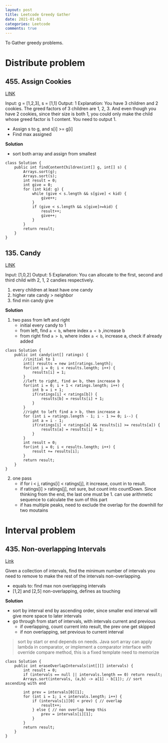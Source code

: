 ```yaml
---
layout: post
title: Leetcode Greedy Gather
date: 2021-01-01
categories: Leetcode
comments: true
---
```

To Gather greedy problems.

# Distribute problem

## 455. Assign Cookies
[LINK](https://leetcode.com/problems/assign-cookies/)

Input: g = [1,2,3], s = [1,1]
Output: 1
Explanation: You have 3 children and 2 cookies. The greed factors of 3 children are 1, 2, 3. 
And even though you have 2 cookies, since their size is both 1, you could only make the child whose greed factor is 1 content.
You need to output 1.

- Assign s to g, and s[i] >= g[i]
- Find max assigned

**Solution**
- sort both array and assign from smallest

```
class Solution {
    public int findContentChildren(int[] g, int[] s) {
        Arrays.sort(g);
        Arrays.sort(s);
        int result = 0;
        int give = 0;
        for (int kid: g) {
            while (give < s.length && s[give] < kid) {
                give++;
            }
            if (give < s.length && s[give]>=kid) {
                result++;
                give++;
            }
        }
        return result;
    }
}
```

## 135. Candy
[LINK](https://leetcode.com/problems/candy/)

Input: [1,0,2] 
Output: 5
Explanation: You can allocate to the first, second and third child with 2, 1, 2 candies respectively.

1. every children at least have one candy
2. higher rate candy > neighbor
3. find min candy give

**Solution**
1. two pass from left and right
    - initial every candy to 1
    - from left, find `a < b`, where index `a < b` ,increase b
    - from right find `a > b`, where index `a < b`, increase a, check if already added

```
class Solution {
    public int candy(int[] ratings) {
        //initial to 1
        int[] results = new int[ratings.length];
        for(int i = 0; i < results.length; i++) {
            results[i] = 1;
        }
        //left to right, find a< b, then increase b
        for(int i = 0; i + 1 < ratings.length; i++) {
            int b = i + 1;
            if(ratings[i] < ratings[b]) {
                results[b] = results[i] + 1;
            }
        }
        //right to left find a > b, then increase a
        for (int i = ratings.length - 1; i - 1 >= 0; i--) {
            int a = i - 1;
            if(ratings[i] < ratings[a] && results[i] >= results[a]) {
                results[a] = results[i] + 1;
            }
        }
        int result = 0;
        for(int i = 0; i < results.length; i++) {
            result += results[i];
        }
        return result;
    }
}
```
2. one pass
    - if for i < j, ratings[i] < ratings[j], it increase, count in to result.
    - if ratings[i] > ratings[j], not sure, but count into countDown. Since thinking from the end, the last one must be 1. can use arithmetic sequence to calculate the sum of this part
    - if has multiple peaks, need to exclude the overlap for the downhill for two moutains

# Interval problem

## 435. Non-overlapping Intervals
[Link](https://leetcode.com/problems/non-overlapping-intervals/)

Given a collection of intervals, find the minimum number of intervals you need to remove to make the rest of the intervals non-overlapping.

- equals to: find max non overlapping intervals
- [1,2] and [2,5] non-overlapping, defines as touching

**Solution**
- sort by interval end by ascending order, since smaller end interval will give more space to later intervals
- go through from start of intervals, with intervals current and previous
    - if overlapping, count current into result, the prev one get skipped
    - if non overlapping, set previous to current interval
> sort by start or end depends on needs.
> Java sort array can apply lambda in comparator, or implement a comparator interface with override compare method, this is a fixed template need to memorize

```
class Solution {
    public int eraseOverlapIntervals(int[][] intervals) {
        int result = 0;
        if (intervals == null || intervals.length == 0) return result;
        Arrays.sort(intervals, (a,b) -> a[1] - b[1]); // sort ascending with end
        
        int prev = intervals[0][1];
        for (int i = 1; i < intervals.length; i++) {
            if (intervals[i][0] < prev) { // overlap
                result++;
            } else { // non overlap keep this
                prev = intervals[i][1];
            }
        }
        return result;
    }
}
```

